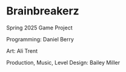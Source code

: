 # Brainbreakerz
 Spring 2025 Game Project

Programming: Daniel Berry

Art: Ali Trent

Production, Music, Level Design: Bailey Miller

